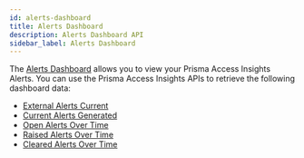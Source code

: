 ```yaml
---
id: alerts-dashboard
title: Alerts Dashboard
description: Alerts Dashboard API
sidebar_label: Alerts Dashboard
---
```


The [Alerts Dashboard](https://docs.paloaltonetworks.com/prisma/prisma-access/prisma-access-insights/insights/alerts)
allows you to view your Prisma Access Insights Alerts. You can use the Prisma Access Insights
APIs to retrieve the following dashboard data:

- [External Alerts Current](/access/docs/insights/examples/alerts-dashboard/external-alerts-current)
- [Current Alerts Generated](/access/docs/insights/examples/alerts-dashboard/current-alerts-generated)
- [Open Alerts Over Time](/access/docs/insights/examples/alerts-dashboard/open-alerts-overtime)
- [Raised Alerts Over Time](/access/docs/insights/examples/alerts-dashboard/raised-alerts-over-time)
- [Cleared Alerts Over Time](/access/docs/insights/examples/alerts-dashboard/cleared-alerts-over-time)
